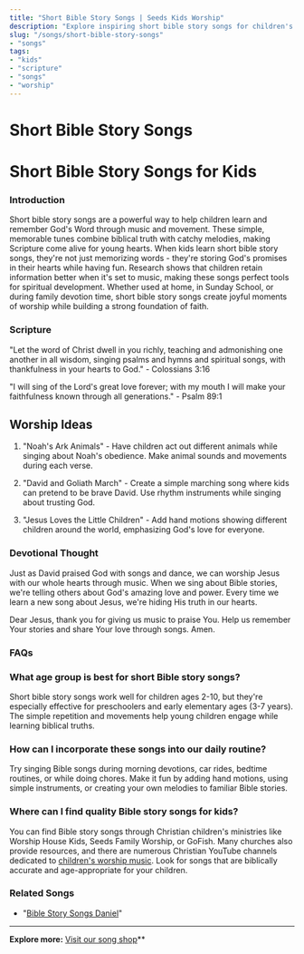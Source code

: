 ```yaml
---
title: "Short Bible Story Songs | Seeds Kids Worship"
description: "Explore inspiring short bible story songs for children's worship and faith development. Biblical music resources for families and ministry."
slug: "/songs/short-bible-story-songs"
- "songs"
tags:
- "kids"
- "scripture"
- "songs"
- "worship"
---
```


# Short Bible Story Songs

# Short Bible Story Songs for Kids

### Introduction
Short bible story songs are a powerful way to help children learn and remember God's Word through music and movement. These simple, memorable tunes combine biblical truth with catchy melodies, making Scripture come alive for young hearts. When kids learn short bible story songs, they're not just memorizing words - they're storing God's promises in their hearts while having fun. Research shows that children retain information better when it's set to music, making these songs perfect tools for spiritual development. Whether used at home, in Sunday School, or during family devotion time, short bible story songs create joyful moments of worship while building a strong foundation of faith.

### Scripture
"Let the word of Christ dwell in you richly, teaching and admonishing one another in all wisdom, singing psalms and hymns and spiritual songs, with thankfulness in your hearts to God." - Colossians 3:16

"I will sing of the Lord's great love forever; with my mouth I will make your faithfulness known through all generations." - Psalm 89:1

## Worship Ideas
1. "Noah's Ark Animals" - Have children act out different animals while singing about Noah's obedience. Make animal sounds and movements during each verse.

2. "David and Goliath March" - Create a simple marching song where kids can pretend to be brave David. Use rhythm instruments while singing about trusting God.

3. "Jesus Loves the Little Children" - Add hand motions showing different children around the world, emphasizing God's love for everyone.

### Devotional Thought
Just as David praised God with songs and dance, we can worship Jesus with our whole hearts through music. When we sing about Bible stories, we're telling others about God's amazing love and power. Every time we learn a new song about Jesus, we're hiding His truth in our hearts.

Dear Jesus, thank you for giving us music to praise You. Help us remember Your stories and share Your love through songs. Amen.

### FAQs

### What age group is best for short Bible story songs?
Short bible story songs work well for children ages 2-10, but they're especially effective for preschoolers and early elementary ages (3-7 years). The simple repetition and movements help young children engage while learning biblical truths.

### How can I incorporate these songs into our daily routine?
Try singing Bible songs during morning devotions, car rides, bedtime routines, or while doing chores. Make it fun by adding hand motions, using simple instruments, or creating your own melodies to familiar Bible stories.

### Where can I find quality Bible story songs for kids?
You can find Bible story songs through Christian children's ministries like Worship House Kids, Seeds Family Worship, or GoFish. Many churches also provide resources, and there are numerous Christian YouTube channels dedicated to [children's worship music](/songs/children-s-worship-music/). Look for songs that are biblically accurate and age-appropriate for your children.

### Related Songs

- "[Bible Story Songs Daniel](/songs/bible-story-songs-daniel/)"

---

**Explore more:** [Visit our song shop](https://seedskidsworship.com/shop)**

<!-- Schema Markup -->
<script type="application/ld+json">
{
  "@context": "https://schema.org",
  "@type": "MusicRecording",
  "name": "Short Bible Story Songs",
  "byArtist": {
    "@type": "MusicGroup",
    "name": "Seeds Kids Worship"
  },
  "isFamilyFriendly": true,
  "url": "https://seedskidsworship.com/songs/short-bible-story-songs/"
}
</script>